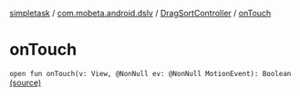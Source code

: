 [simpletask](../../index.md) / [com.mobeta.android.dslv](../index.md) / [DragSortController](index.md) / [onTouch](.)

# onTouch

`open fun onTouch(v: View, @NonNull ev: @NonNull MotionEvent): Boolean` [(source)](https://github.com/mpcjanssen/simpletask-android/blob/master/src/main/java/com/mobeta/android/dslv/DragSortController.java#L267)